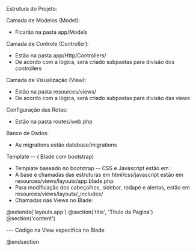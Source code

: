 Estrutura do Projeto:

Camada de Modelos (Model):
- Ficarão na pasta app/Models

Camada de Controle (Controller):
- Estão na pasta app/Http/Controllers/
- De acordo com a lógica, será criado subpastas para divisão dos controllers

Camada de Visualização (View):
- Estão na pasta resources/views/
- De acordo com a lógica, será criado subpastas para divisão das views

Configuração das Rotas:
- Estão na pasta routes/web.php

Banco de Dados:
- As migrations estão database/migrations

Template -- ( Blade com bootstrap)
- Template baseado no bootstrap
-- CSS e Javascript estão em : 
- A base e chamadas das estruturas em html/css/javascript estão em resources/views/layouts/app.blade.php
- Para modificação dos cabeçalhos, sidebar, rodapé e alertas, estão em resources/views/layouts/_includes/
- Chamadas nas Views no Blade: 

@extends('layouts.app')
@section('title', 'Título da Pagina')
@section('content')

--- Código na View específica no Blade

@endsection
